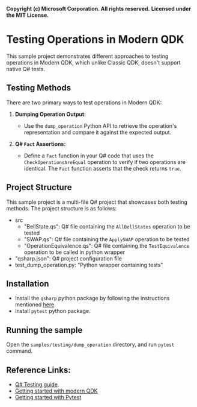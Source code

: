 **Copyright (c) Microsoft Corporation. All rights reserved.**
**Licensed under the MIT License.**

# Testing Operations in Modern QDK
This sample project demonstrates different approaches to testing operations in Modern QDK, which unlike Classic QDK, doesn't support native Q# tests.

## Testing Methods

There are two primary ways to test operations in Modern QDK:

1. **Dumping Operation Output:**
   - Use the `dump_operation` Python API to retrieve the operation's representation and compare it against the expected output.

2. **Q# `Fact` Assertions:**
   - Define a `Fact` function in your Q# code that uses the `CheckOperationsAreEqual` operation to verify if two operations are identical. The `Fact` function asserts that the check returns `true`.

## Project Structure
This sample project is a multi-file Q# project that showcases both testing methods. The project structure is as follows:

- src
    - "BellState.qs": Q# file containing the `AllBellStates` operation to be tested
    - "SWAP.qs": Q# file containing the `ApplySWAP` operation to be tested
    - "OperationEquivalence.qs": Q# file containing the `TestEquivalence` operation to be called in python wrapper
- "qsharp.json": Q# project configuration file
- test_dump_operation.py: "Python wrapper containing tests"

## Installation
- Install the `qsharp` python package by following the instructions mentioned [here](https://learn.microsoft.com/azure/quantum/install-overview-qdk#add-support-for-python-and-jupyter-notebooks).
- Install `pytest` python package.

## Running the sample
Open the `samples/testing/dump_operation` directory, and run `pytest` command.

## Reference Links:
- [Q# Testing guide](https://learn.microsoft.com/azure/quantum/user-guide/testing-debugging).
- [Getting started with modern QDK](https://learn.microsoft.com/azure/quantum/install-overview-qdk)
- [Getting started with Pytest](https://docs.pytest.org/en/stable/getting-started.html)
